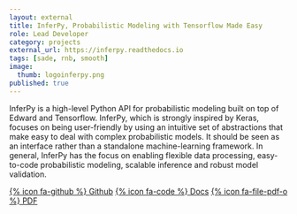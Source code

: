 ```yaml
---
layout: external
title: InferPy, Probabilistic Modeling with Tensorflow Made Easy
role: Lead Developer
category: projects
external_url: https://inferpy.readthedocs.io
tags: [sade, rnb, smooth]
image:
  thumb: logoinferpy.png
published: true
---
```


InferPy is a high-level Python API for probabilistic modeling built on top of
Edward and Tensorflow. InferPy, which is strongly inspired by Keras, focuses
on being user-friendly by using an intuitive set of abstractions that make easy
to deal with complex probabilistic models. It should be seen as an interface
rather than a standalone machine-learning framework. In general, InferPy
has the focus on enabling flexible data processing, easy-to-code probabilistic
modeling, scalable inference and robust model validation.

<!--
Rafael Cabañas, Andrés R. Masegosa, Antonio Salmerón (2019) InferPy: Probabilistic Modeling with Tensorflow Made Easy. Knowledge Based Systems.
-->

[{% icon fa-github %} Github](https://github.com/pgm-lab/inferpy)    [{% icon fa-code %} Docs](https://inferpy.readthedocs.io)   [{% icon fa-file-pdf-o %} PDF](/papers/inferpy.pdf) 
